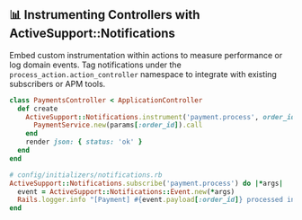 ## 📊 Instrumenting Controllers with ActiveSupport::Notifications

Embed custom instrumentation within actions to measure performance or log domain events. Tag notifications under the `process_action.action_controller` namespace to integrate with existing subscribers or APM tools.

```ruby
class PaymentsController < ApplicationController
  def create
    ActiveSupport::Notifications.instrument('payment.process', order_id: params[:order_id]) do
      PaymentService.new(params[:order_id]).call
    end
    render json: { status: 'ok' }
  end
end

# config/initializers/notifications.rb
ActiveSupport::Notifications.subscribe('payment.process') do |*args|
  event = ActiveSupport::Notifications::Event.new(*args)
  Rails.logger.info "[Payment] #{event.payload[:order_id]} processed in #{event.duration}ms"
end
```
